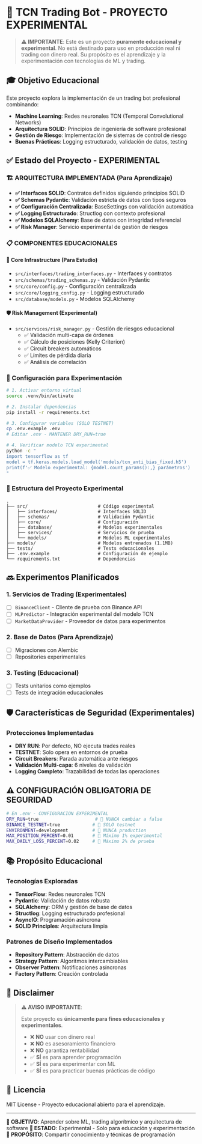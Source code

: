# 🧪 TCN Trading Bot - **PROYECTO EXPERIMENTAL**

> **⚠️ IMPORTANTE**: Este es un proyecto **puramente educacional y experimental**. No está destinado para uso en producción real ni trading con dinero real. Su propósito es el aprendizaje y la experimentación con tecnologías de ML y trading.

## 🎓 Objetivo Educacional

Este proyecto explora la implementación de un trading bot profesional combinando:
- **Machine Learning**: Redes neuronales TCN (Temporal Convolutional Networks)
- **Arquitectura SOLID**: Principios de ingeniería de software profesional
- **Gestión de Riesgo**: Implementación de sistemas de control de riesgo
- **Buenas Prácticas**: Logging estructurado, validación de datos, testing

## ✅ Estado del Proyecto - **EXPERIMENTAL**

### 🏗️ ARQUITECTURA IMPLEMENTADA (Para Aprendizaje)

- **✅ Interfaces SOLID**: Contratos definidos siguiendo principios SOLID
- **✅ Schemas Pydantic**: Validación estricta de datos con tipos seguros
- **✅ Configuración Centralizada**: BaseSettings con validación automática
- **✅ Logging Estructurado**: Structlog con contexto profesional
- **✅ Modelos SQLAlchemy**: Base de datos con integridad referencial
- **✅ Risk Manager**: Servicio experimental de gestión de riesgos

### 📋 COMPONENTES EDUCACIONALES

#### 🔧 Core Infrastructure (Para Estudio)
- `src/interfaces/trading_interfaces.py` - Interfaces y contratos
- `src/schemas/trading_schemas.py` - Validación Pydantic
- `src/core/config.py` - Configuración centralizada
- `src/core/logging_config.py` - Logging estructurado
- `src/database/models.py` - Modelos SQLAlchemy

#### 🛡️ Risk Management (Experimental)
- `src/services/risk_manager.py` - Gestión de riesgos educacional
  - ✅ Validación multi-capa de órdenes
  - ✅ Cálculo de posiciones (Kelly Criterion)
  - ✅ Circuit breakers automáticos
  - ✅ Límites de pérdida diaria
  - ✅ Análisis de correlación

### 🚀 Configuración para Experimentación

```bash
# 1. Activar entorno virtual
source .venv/bin/activate

# 2. Instalar dependencias
pip install -r requirements.txt

# 3. Configurar variables (SOLO TESTNET)
cp .env.example .env
# Editar .env - MANTENER DRY_RUN=true

# 4. Verificar modelo TCN experimental
python -c "
import tensorflow as tf
model = tf.keras.models.load_model('models/tcn_anti_bias_fixed.h5')
print(f'✅ Modelo experimental: {model.count_params():,} parámetros')
"
```

### 📁 Estructura del Proyecto Experimental

```
.
├── src/                          # Código experimental
│   ├── interfaces/               # Interfaces SOLID
│   ├── schemas/                  # Validación Pydantic
│   ├── core/                     # Configuración
│   ├── database/                 # Modelos experimentales
│   ├── services/                 # Servicios de prueba
│   └── models/                   # Modelos ML experimentales
├── models/                       # Modelos entrenados (1.1MB)
├── tests/                        # Tests educacionales
├── .env.example                  # Configuración de ejemplo
└── requirements.txt              # Dependencias
```

## 🔜 Experimentos Planificados

### 1. **Servicios de Trading** (Experimentales)
- [ ] `BinanceClient` - Cliente de prueba con Binance API
- [ ] `MLPredictor` - Integración experimental del modelo TCN
- [ ] `MarketDataProvider` - Proveedor de datos para experimentos

### 2. **Base de Datos** (Para Aprendizaje)
- [ ] Migraciones con Alembic
- [ ] Repositories experimentales

### 3. **Testing** (Educacional)
- [ ] Tests unitarios como ejemplos
- [ ] Tests de integración educacionales

## 🛡️ Características de Seguridad (Experimentales)

### Protecciones Implementadas
- **DRY RUN**: Por defecto, NO ejecuta trades reales
- **TESTNET**: Solo opera en entornos de prueba
- **Circuit Breakers**: Parada automática ante riesgos
- **Validación Multi-capa**: 6 niveles de validación
- **Logging Completo**: Trazabilidad de todas las operaciones

## ⚠️ **CONFIGURACIÓN OBLIGATORIA DE SEGURIDAD**

```bash
# En .env - CONFIGURACIÓN EXPERIMENTAL
DRY_RUN=true                     # 🚨 NUNCA cambiar a false
BINANCE_TESTNET=true            # 🚨 SOLO testnet
ENVIRONMENT=development         # 🚨 NUNCA production
MAX_POSITION_PERCENT=0.01       # 🚨 Máximo 1% experimental
MAX_DAILY_LOSS_PERCENT=0.02     # 🚨 Máximo 2% de prueba
```

## 📚 Propósito Educacional

### Tecnologías Exploradas
- **TensorFlow**: Redes neuronales TCN
- **Pydantic**: Validación de datos robusta
- **SQLAlchemy**: ORM y gestión de base de datos
- **Structlog**: Logging estructurado profesional
- **AsyncIO**: Programación asíncrona
- **SOLID Principles**: Arquitectura limpia

### Patrones de Diseño Implementados
- **Repository Pattern**: Abstracción de datos
- **Strategy Pattern**: Algoritmos intercambiables
- **Observer Pattern**: Notificaciones asíncronas
- **Factory Pattern**: Creación controlada

## 🎯 Disclaimer

> **⚠️ AVISO IMPORTANTE**: 
> 
> Este proyecto es **únicamente para fines educacionales y experimentales**. 
> 
> - ❌ **NO** usar con dinero real
> - ❌ **NO** es asesoramiento financiero
> - ❌ **NO** garantiza rentabilidad
> - ✅ **SÍ** es para aprender programación
> - ✅ **SÍ** es para experimentar con ML
> - ✅ **SÍ** es para practicar buenas prácticas de código

## 📄 Licencia

MIT License - Proyecto educacional abierto para el aprendizaje.

---

**🎯 OBJETIVO**: Aprender sobre ML, trading algorítmico y arquitectura de software
**🧪 ESTADO**: Experimental - Solo para educación y experimentación
**📖 PROPÓSITO**: Compartir conocimiento y técnicas de programación
